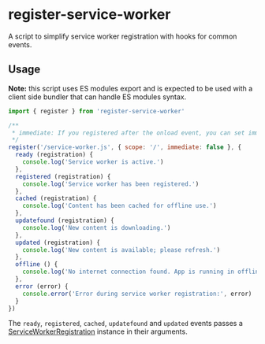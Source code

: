 # register-service-worker

A script to simplify service worker registration with hooks for common events.

## Usage

**Note:** this script uses ES modules export and is expected to be used with a client side bundler that can handle ES modules syntax.


``` js
import { register } from 'register-service-worker'

/**
 * immediate: If you registered after the onload event, you can set immediate to true. false means auto registered in onload event handler
 */ 
register('/service-worker.js', { scope: '/', immediate: false }, {
  ready (registration) {
    console.log('Service worker is active.')
  },
  registered (registration) {
    console.log('Service worker has been registered.')
  },
  cached (registration) {
    console.log('Content has been cached for offline use.')
  },
  updatefound (registration) {
    console.log('New content is downloading.')
  },
  updated (registration) {
    console.log('New content is available; please refresh.')
  },
  offline () {
    console.log('No internet connection found. App is running in offline mode.')
  },
  error (error) {
    console.error('Error during service worker registration:', error)
  }
})
```

The `ready`, `registered`, `cached`, `updatefound` and `updated` events passes a [ServiceWorkerRegistration](https://developer.mozilla.org/en-US/docs/Web/API/ServiceWorkerRegistration) instance in their arguments.
